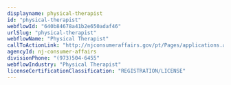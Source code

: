 ```yaml
---
displayname: physical-therapist
id: "physical-therapist"
webflowId: "640b84678a41b2e650adaf46"
urlSlug: "physical-therapist"
webflowName: "Physical Therapist"
callToActionLink: "http://njconsumeraffairs.gov/pt/Pages/applications.aspx"
agencyId: nj-consumer-affairs
divisionPhone: "(973)504-6455"
webflowIndustry: "Physical Therapist"
licenseCertificationClassification: "REGISTRATION/LICENSE"
---
```

